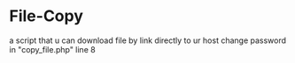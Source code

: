 # File-Copy
a script that u can download file by link directly to ur host
change password in "copy_file.php" line 8
